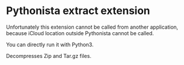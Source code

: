 # Pythonista extract extension

Unfortunately this extension cannot be called from another application,
because iCloud location outside Pythonista cannot be called.

You can directly run it with Python3.

Decompresses Zip and Tar.gz files.